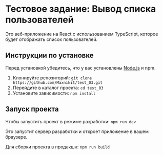 # Тестовое задание: Вывод списка пользователей

Это веб-приложение на React с использованием TypeScript, которое будет отображать список пользователей.

## Инструкции по установке

Перед установкой убедитесь, что у вас установлены [Node.js](https://nodejs.org/) и npm.

1. Клонируйте репозиторий:
   ```git clone https://github.com/Maxnikit/test_03.git```
2. Перейдите в каталог проекта:
   `cd test_03`
3. Установите зависимости:
   `npm install`

## Запуск проекта

Чтобы запустить проект в режиме разработки:
`npm run dev`

Это запустит сервер разработки и откроет приложение в вашем браузере.

Для сборки проекта в продакшн:
`npm run build`
